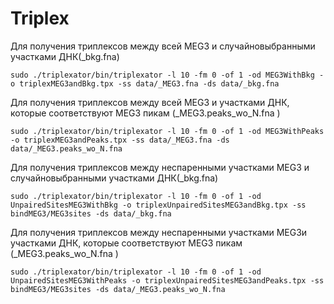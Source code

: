 # Triplex

Для получения триплексов между всей MEG3 и случайновыбранными участками ДНК(_bkg.fna)

	sudo ./triplexator/bin/triplexator -l 10 -fm 0 -of 1 -od MEG3WithBkg -o triplexMEG3andBkg.tpx -ss data/_MEG3.fna -ds data/_bkg.fna 

Для получения триплексов между всей MEG3 и участками ДНК, которые соответствуют MEG3 пикам (_MEG3.peaks_wo_N.fna )
	
	sudo ./triplexator/bin/triplexator -l 10 -fm 0 -of 1 -od MEG3WithPeaks -o triplexMEG3andPeaks.tpx -ss data/_MEG3.fna -ds data/_MEG3.peaks_wo_N.fna 

Для получения триплексов между неспаренными участками MEG3 и случайновыбранными участками ДНК(_bkg.fna)

	sudo ./triplexator/bin/triplexator -l 10 -fm 0 -of 1 -od UnpairedSitesMEG3WithBkg -o triplexUnpairedSitesMEG3andBkg.tpx -ss bindMEG3/MEG3sites -ds data/_bkg.fna 

Для получения триплексов между неспаренными участками MEG3и участками ДНК, которые соответствуют MEG3 пикам (_MEG3.peaks_wo_N.fna )

	sudo ./triplexator/bin/triplexator -l 10 -fm 0 -of 1 -od UnpairedSitesMEG3WithPeaks -o triplexUnpairedSitesMEG3andPeaks.tpx -ss bindMEG3/MEG3sites -ds data/_MEG3.peaks_wo_N.fna 


